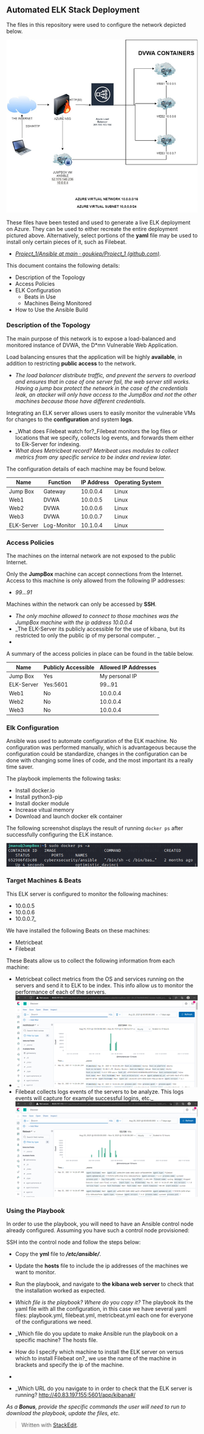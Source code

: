 ## Automated ELK Stack Deployment

The files in this repository were used to configure the network depicted below.

![Alt](Images/cloud-security.jpg)

These files have been tested and used to generate a live ELK deployment on Azure. They can be used to either recreate the entire deployment pictured above. Alternatively, select portions of the __yaml__ file may be used to install only certain pieces of it, such as Filebeat.

  - _[Project_1/Ansible at main · goukiep/Project_1 (github.com)](https://github.com/goukiep/Project_1/tree/main/Ansible)._

This document contains the following details:
- Description of the Topology
- Access Policies
- ELK Configuration
  - Beats in Use
  - Machines Being Monitored
- How to Use the Ansible Build


### Description of the Topology

The main purpose of this network is to expose a load-balanced and monitored instance of DVWA, the D*mn Vulnerable Web Application.

Load balancing ensures that the application will be highly __available__, in addition to restricting __public access__ to the network.
- _The load balancer distribute traffic, and prevent the servers to overload and ensures that in case of one server fail, the web server still works. Having a jump box protect the network in the case of the credentials leak, an atacker will only have access to the JumpBox and not the other machines because those have different credentials._

Integrating an ELK server allows users to easily monitor the vulnerable VMs for changes to the __configuration__ and system __logs__.
- _What does Filebeat watch for?_Filebeat monitors the log files or locations that we specify, collects log events, and forwards them either to Elk-Server for indexing.
- _What does Metricbeat record? Metribeat uses modules to collect metrics from any specific service to be index and review later._

The configuration details of each machine may be found below.


| Name     | Function | IP Address | Operating System |
|----------|----------|------------|------------------|
| Jump Box | Gateway  | 10.0.0.4   | Linux            |
| Web1     |  DVWA    | 10.0.0.5   | Linux            |
| Web2     |  DVWA    | 10.0.0.6   | Linux            |
| Web3     |  DVWA    | 10.0.0.7   | Linux            |
|ELK-Server|Log-Monitor| 10.1.0.4  | Linux            |
 
### Access Policies

The machines on the internal network are not exposed to the public Internet. 

Only the __JumpBox__ machine can accept connections from the Internet. Access to this machine is only allowed from the following IP addresses:
- _99.***.***.91_

Machines within the network can only be accessed by __SSH__.
- _The only machine allowed to connect to those machines was the JumpBox machine with the ip address 10.0.0.4_
- _The ELK-Server its publicly accessible for the use of kibana, but its restricted to only  the public ip of my personal computer. _
- 
A summary of the access policies in place can be found in the table below.

| Name     | Publicly Accessible | Allowed IP Addresses |
|----------|---------------------|----------------------|
| Jump Box | Yes                 | My personal IP    |
| ELK-Server         |   Yes:5601                  |    99.***.***.91                  |
| Web1         |No                     |    10.0.0.4                  |
| Web2         |No                     |    10.0.0.4           |
| Web3         |No                     |    10.0.0.4              |

### Elk Configuration

Ansible was used to automate configuration of the ELK machine. No configuration was performed manually, which is advantageous because the configuration could be standardize, changes in the configuration can be done with changing some lines of code, and the most important its a really time saver.

The playbook implements the following tasks:
-   Install docker.io
-   Install python3-pip
-   Install docker module
-   Increase vitual memory
-   Download and launch docker elk container

The following screenshot displays the result of running `docker ps` after successfully configuring the ELK instance.

![Alt](Images/dockerps.PNG)

### Target Machines & Beats
This ELK server is configured to monitor the following machines:
- 10.0.0.5
- 10.0.0.6
- 10.0.0.7_

We have installed the following Beats on these machines:
- Metricbeat
- Filebeat

These Beats allow us to collect the following information from each machine:
- Metricbeat collect metrics from the OS and services running on the servers and send it to ELK to be index. This info allow us to monitor the performance of each of the servers.
- ![Alt](Images/metricbeat.PNG)
- Filebeat collects logs events of the servers to be analyze. This logs events will capture for example successful logins, etc._
![Alt](Images/filebeat.PNG)
### Using the Playbook
In order to use the playbook, you will need to have an Ansible control node already configured. Assuming you have such a control node provisioned: 

SSH into the control node and follow the steps below:
- Copy the __yml__ file to ___/etc/ansible/___.
- Update the __hosts__ file to include the ip addresses of the machines we want to monitor.
- Run the playbook, and navigate to __the kibana web server__ to check that the installation worked as expected.

- _Which file is the playbook? Where do you copy it?_ The playbook its the yaml file with all the configuration, in this case we have several yaml files: playbook.yml, filebeat.yml, metricbeat.yml each one for everyone of the configurations we need.

- _Which file do you update to make Ansible run the playbook on a specific machine? The hosts file.

- How do I specify which machine to install the ELK server on versus which to install Filebeat on?_ we use the name of the machine in brackets and specify the ip of the machine.
- 
- _Which URL do you navigate to in order to check that the ELK server is running? http://40.83.197.155:5601/app/kibana#/

_As a **Bonus**, provide the specific commands the user will need to run to download the playbook, update the files, etc._


> Written with [StackEdit](https://stackedit.io/).
<!--stackedit_data:
eyJoaXN0b3J5IjpbMTcxMDMwMTA1OCwtNTYyMjI3MzgwLC02OD
YwMjc3OTEsLTIxNjYxODIxMiwxMTA5MDgzNTI4LDI1MTU4ODcz
OSwtMTU1NzA0OTA0OCwzMzUyNzk4MjgsMTk3NTAwNDczNyw5MT
AyNjQ3ODddfQ==
-->